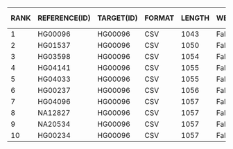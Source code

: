 | RANK | REFERENCE(ID) | TARGET(ID) | FORMAT | LENGTH | WEIGHTED | HAMMING-DISTANCE | DISTANCE-Z-SCORE | DISTANCE-P-VALUE | DISTANCE-Z-SCORE(RAND) | JACCARD-INDEX | JACCARD-Z-SCORE | JACCARD-P-VALUE | REFERENCE-VARS | TARGET-VARS | INTERSECT | INTERSECT-RATE(%) | COMPLETENESS(%) |
|----|-------------|----------|------|------|--------|----------------|----------------|----------------|----------------------|-------------|---------------|---------------|--------------|-----------|---------|-----------------|---------------|
| 1 | HG00096 | HG00096 | CSV |   1043 | False |    0 |  -3.440 |    0.0002913 | -32.2955 |   1.000 |   3.549 |    0.0053956 |   1043 |   1043 |   1043 |   100.00 |   100.00 |
| 2 | HG01537 | HG00096 | CSV |   1050 | False |   14 |  -2.712 |    0.0033449 | -31.5396 |   0.987 |   2.778 |    0.0377136 |   1043 |   1043 |   1036 |    99.33 |    99.33 |
| 3 | HG03598 | HG00096 | CSV |   1054 | False |   22 |  -2.296 |    0.0108361 | -31.1101 |   0.979 |   2.342 |    0.0898655 |   1043 |   1043 |   1032 |    98.95 |    98.95 |
| 4 | HG04141 | HG00096 | CSV |   1055 | False |   24 |  -2.192 |    0.0141860 | -31.0030 |   0.977 |   2.233 |    0.1087819 |   1043 |   1043 |   1031 |    98.85 |    98.85 |
| 5 | HG04033 | HG00096 | CSV |   1055 | False |   24 |  -2.192 |    0.0141860 | -31.0030 |   0.977 |   2.233 |    0.1087819 |   1043 |   1043 |   1031 |    98.85 |    98.85 |
| 6 | HG00237 | HG00096 | CSV |   1056 | False |   26 |  -2.088 |    0.0183923 | -30.8960 |   0.975 |   2.125 |    0.1303610 |   1043 |   1043 |   1030 |    98.75 |    98.75 |
| 7 | HG04096 | HG00096 | CSV |   1057 | False |   28 |  -1.984 |    0.0236175 | -30.7891 |   0.974 |   2.017 |    0.1546849 |   1043 |   1043 |   1029 |    98.66 |    98.66 |
| 8 | NA12827 | HG00096 | CSV |   1057 | False |   28 |  -1.984 |    0.0236175 | -30.7891 |   0.974 |   2.017 |    0.1546849 |   1043 |   1043 |   1029 |    98.66 |    98.66 |
| 9 | NA20534 | HG00096 | CSV |   1057 | False |   28 |  -1.984 |    0.0236175 | -30.7891 |   0.974 |   2.017 |    0.1546849 |   1043 |   1043 |   1029 |    98.66 |    98.66 |
| 10 | HG00234 | HG00096 | CSV |   1057 | False |   28 |  -1.984 |    0.0236175 | -30.7891 |   0.974 |   2.017 |    0.1546849 |   1043 |   1043 |   1029 |    98.66 |    98.66 |
